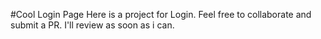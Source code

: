 #Cool Login Page
Here is a project for Login. Feel free to collaborate and submit a PR. I'll review as soon as i can.
